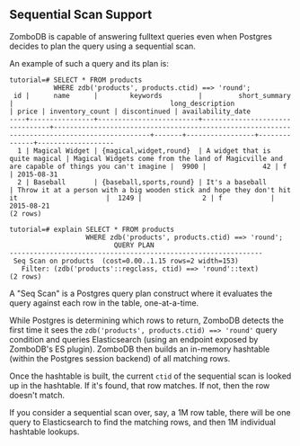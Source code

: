 ## Sequential Scan Support

ZomboDB is capable of answering fulltext queries even when Postgres decides to plan the query using a sequential scan.

An example of such a query and its plan is:

```
tutorial=# SELECT * FROM products 
           WHERE zdb('products', products.ctid) ==> 'round';
 id |      name      |        keywords         |         short_summary          |                                       long_description                                       | price | inventory_count | discontinued | availability_date 
----+----------------+-------------------------+--------------------------------+----------------------------------------------------------------------------------------------+-------+-----------------+--------------+-------------------
  1 | Magical Widget | {magical,widget,round}  | A widget that is quite magical | Magical Widgets come from the land of Magicville and are capable of things you can't imagine |  9900 |              42 | f            | 2015-08-31
  2 | Baseball       | {baseball,sports,round} | It's a baseball                | Throw it at a person with a big wooden stick and hope they don't hit it                      |  1249 |               2 | f            | 2015-08-21
(2 rows)

tutorial=# explain SELECT * FROM products 
                   WHERE zdb('products', products.ctid) ==> 'round';
                          QUERY PLAN                           
---------------------------------------------------------------
 Seq Scan on products  (cost=0.00..1.15 rows=2 width=153)
   Filter: (zdb('products'::regclass, ctid) ==> 'round'::text)
(2 rows)

```

A "Seq Scan" is a Postgres query plan construct where it evaluates the query against each row in the table, one-at-a-time.

While Postgres is determining which rows to return, ZomboDB detects the first time it sees the `zdb('products', products.ctid) ==> 'round'` query condition and queries Elasticsearch (using an endpoint exposed by ZomboDB's ES plugin).  ZomboDB then builds an in-memory hashtable (within the Postgres session backend) of all matching rows.

Once the hashtable is built, the current `ctid` of the sequential scan is looked up in the hashtable.  If it's found, that row matches.  If not, then the row doesn't match.

If you consider a sequential scan over, say, a 1M row table, there will be one query to Elasticsearch to find the matching rows, and then 1M individual hashtable lookups.